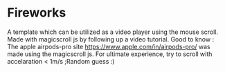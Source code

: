 # Fireworks
A template which can be utilized as a video player using the mouse scroll.
Made with magicscroll js by following up a video tutorial.
Good to know : The apple airpods-pro site https://www.apple.com/in/airpods-pro/ was made using the magicscroll js.
For ultimate experience, try to scroll with accelaration < 1m/s ;Random guess :)

